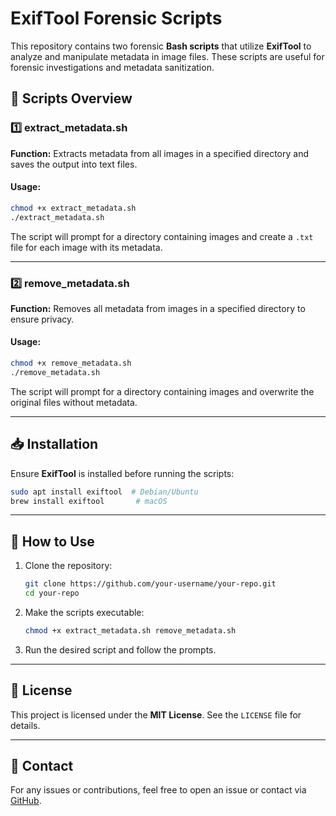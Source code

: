 # ExifTool Forensic Scripts

This repository contains two forensic **Bash scripts** that utilize **ExifTool** to analyze and manipulate metadata in image files. These scripts are useful for forensic investigations and metadata sanitization.

## 📌 Scripts Overview

### 1️⃣ **extract_metadata.sh**
**Function:** Extracts metadata from all images in a specified directory and saves the output into text files.

#### **Usage:**
```sh
chmod +x extract_metadata.sh
./extract_metadata.sh
```

The script will prompt for a directory containing images and create a `.txt` file for each image with its metadata.

---

### 2️⃣ **remove_metadata.sh**
**Function:** Removes all metadata from images in a specified directory to ensure privacy.

#### **Usage:**
```sh
chmod +x remove_metadata.sh
./remove_metadata.sh
```

The script will prompt for a directory containing images and overwrite the original files without metadata.

---

## 📥 Installation
Ensure **ExifTool** is installed before running the scripts:

```sh
sudo apt install exiftool  # Debian/Ubuntu
brew install exiftool       # macOS
```

---

## 🚀 How to Use
1. Clone the repository:
   ```sh
   git clone https://github.com/your-username/your-repo.git
   cd your-repo
   ```
2. Make the scripts executable:
   ```sh
   chmod +x extract_metadata.sh remove_metadata.sh
   ```
3. Run the desired script and follow the prompts.

---

## 📄 License
This project is licensed under the **MIT License**. See the `LICENSE` file for details.

---

## 📧 Contact
For any issues or contributions, feel free to open an issue or contact via [GitHub](https://github.com/your-username/your-repo/issues).
